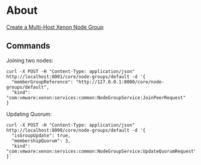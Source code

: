 # About

[Create a Multi-Host Xenon Node Group](https://github.com/vmware/xenon/wiki/workshop/2017-01/2017-01-MultiNode.pptx)

## Commands

Joining two nodes:

```
curl -X POST -H "Content-Type: application/json" http://localhost:8001/core/node-groups/default -d '{
  "memberGroupReference": "http://127.0.0.1:8000/core/node-groups/default",
  "kind": "com:vmware:xenon:services:common:NodeGroupService:JoinPeerRequest"
}
```

Updating Quorum:

```
curl -X POST -H "Content-Type: application/json" http://localhost:8000/core/node-groups/default -d '{
  "isGroupUpdate": true,
  "membershipQuorum": 3,
  "kind": "com:vmware:xenon:services:common:NodeGroupService:UpdateQuorumRequest"
}`
```
